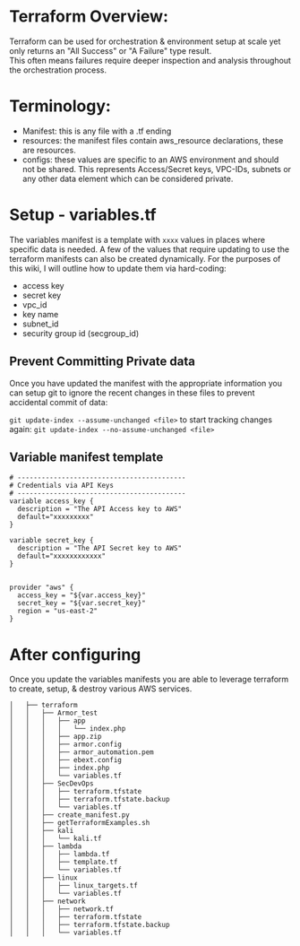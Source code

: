 # Terraform Overview:
Terraform can be used for orchestration & environment setup at scale yet only returns an "All Success" or "A Failure" type result.  
This often means failures require deeper inspection and analysis throughout the orchestration process. 

# Terminology:
* Manifest: this is any file with a .tf ending
* resources:  the manifest files contain aws_resource declarations, these are resources.
* configs:  these values are specific to an AWS environment and should not be shared.  This represents Access/Secret keys, VPC-IDs, subnets
 or any other data element which can be considered private.

# Setup - variables.tf
The variables manifest is a template with `xxxx` values in places where specific data is needed. A few of the values that require updating to use
the terraform manifests can also be created dynamically.  For the purposes of this wiki, I will outline how to update them via hard-coding:

* access key
* secret key
* vpc_id
* key name
* subnet_id
* security group id (secgroup_id)


## Prevent Committing Private data
Once you have updated the manifest with the appropriate information you can setup git to ignore the recent changes in these files to prevent accidental commit of data:

`git update-index --assume-unchanged <file>` 
to start tracking changes again:
`git update-index --no-assume-unchanged <file>`


## Variable manifest template
```
# ------------------------------------------
# Credentials via API Keys
# ------------------------------------------
variable access_key {
  description = "The API Access key to AWS"
  default="xxxxxxxxx"
}

variable secret_key {
  description = "The API Secret key to AWS"
  default="xxxxxxxxxxxx"
}


provider "aws" {
  access_key = "${var.access_key}"
  secret_key = "${var.secret_key}"
  region = "us-east-2"
}
```


# After configuring
Once you update the variables manifests you are able to leverage terraform to create, setup, & destroy various AWS services.



```
│   ├── terraform
│   │   ├── Armor_test
│   │   │   ├── app
│   │   │   │   └── index.php
│   │   │   ├── app.zip
│   │   │   ├── armor.config
│   │   │   ├── armor_automation.pem
│   │   │   ├── ebext.config
│   │   │   ├── index.php
│   │   │   └── variables.tf
│   │   ├── SecDevOps
│   │   │   ├── terraform.tfstate
│   │   │   ├── terraform.tfstate.backup
│   │   │   └── variables.tf
│   │   ├── create_manifest.py
│   │   ├── getTerraformExamples.sh
│   │   ├── kali
│   │   │   └── kali.tf
│   │   ├── lambda
│   │   │   ├── lambda.tf
│   │   │   ├── template.tf
│   │   │   └── variables.tf
│   │   ├── linux
│   │   │   ├── linux_targets.tf
│   │   │   └── variables.tf
│   │   ├── network
│   │   │   ├── network.tf
│   │   │   ├── terraform.tfstate
│   │   │   ├── terraform.tfstate.backup
│   │   │   └── variables.tf

```